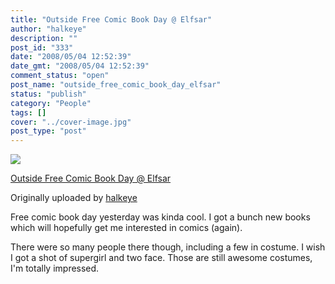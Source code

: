 ```yaml
---
title: "Outside Free Comic Book Day @ Elfsar"
author: "halkeye"
description: ""
post_id: "333"
date: "2008/05/04 12:52:39"
date_gmt: "2008/05/04 12:52:39"
comment_status: "open"
post_name: "outside_free_comic_book_day_elfsar"
status: "publish"
category: "People"
tags: []
cover: "../cover-image.jpg"
post_type: "post"
---
```


![](http://farm3.static.flickr.com/2184/2462993639_ff05c2548e_m.jpg)
   

 
 [Outside Free Comic Book Day @ Elfsar](http://www.flickr.com/photos/halkeye/2462993639/)
   

 Originally uploaded by [halkeye](http://www.flickr.com/people/halkeye/)
 



Free comic book day yesterday was kinda cool. I got a bunch new books which will hopefully get me interested in comics (again).   

  

There were so many people there though, including a few in costume. I wish I got a shot of supergirl and two face. Those are still awesome costumes, I'm totally impressed.